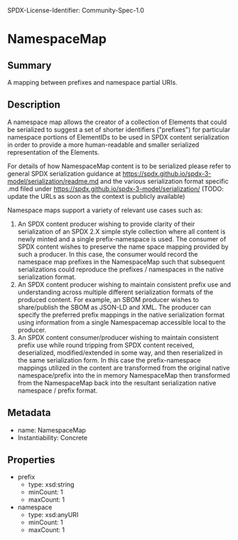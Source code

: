 SPDX-License-Identifier: Community-Spec-1.0

# NamespaceMap

## Summary

A mapping between prefixes and namespace partial URIs.

## Description

A namespace map allows the creator of a collection of Elements that could be serialized to suggest 
a set of shorter identifiers ("prefixes") for particular namespace portions 
of ElementIDs to be used in SPDX content serialization in order to provide a more
human-readable and smaller serialized representation of the Elements.

For details of how NamespaceMap content is to be serialized please refer to general SPDX serialization guidance at https://spdx.github.io/spdx-3-model/serialization/readme.md and the various serialization format specific .md filed under https://spdx.github.io/spdx-3-model/serialization/ (TODO: update the URLs as soon as the context is publicly available)

Namespace maps support a variety of relevant use cases such as:

1) An SPDX content producer wishing to provide clarity of their serialization of an SPDX 2.X simple style collection where all content is newly minted and a single prefix-namespace is used.  The consumer of SPDX content wishes to preserve the name space mapping provided by such a producer.  In this case, the consumer would record the namespace map prefixes in the NamespaceMap such that subsequent serializations could reproduce the prefixes / namespaces in the native serialization format.
2) An SPDX content producer wishing to maintain consistent prefix use and understanding across multiple different serialization formats of the produced content.
   For example, an SBOM producer wishes to share/publish the SBOM as JSON-LD and XML. The producer can specify the preferred prefix mappings in the native serialization format using information from a single Namespacemap accessible local to the producer.
3) An SPDX content consumer/producer wishing to maintain consistent prefix use while round tripping from SPDX content received, deserialized, modified/extended in some way, and then reserialized in the same serialization form.
   In this case the prefix-namespace mappings utilized in the content are transformed from the original native namespace/prefix into the in memory NamespaceMap then transformed from the NamespaceMap back into the resultant serialization native namespace / prefix format.

## Metadata

- name: NamespaceMap
- Instantiability: Concrete

## Properties

- prefix
  - type: xsd:string
  - minCount: 1
  - maxCount: 1
- namespace
  - type: xsd:anyURI
  - minCount: 1
  - maxCount: 1
